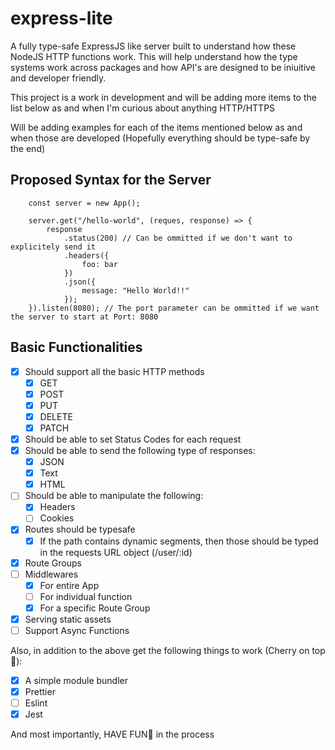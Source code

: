 # express-lite

A fully type-safe ExpressJS like server built to understand how these NodeJS HTTP functions work. This will help understand how the type systems work across packages and how API's are designed to be iniuitive and developer friendly.

This project is a work in development and will be adding more items to the list below as and when I'm curious about anything HTTP/HTTPS

Will be adding examples for each of the items mentioned below as and when those are developed (Hopefully everything should be type-safe by the end)

## Proposed Syntax for the Server

```TS
    const server = new App();

    server.get("/hello-world", (reques, response) => {
        response
            .status(200) // Can be ommitted if we don't want to explicitely send it
            .headers({
                foo: bar
            })
            .json({
                message: "Hello World!!"
            });
    }).listen(8080); // The port parameter can be ommitted if we want the server to start at Port: 8080
```

## Basic Functionalities

- [x] Should support all the basic HTTP methods
  - [x] GET
  - [x] POST
  - [x] PUT
  - [x] DELETE
  - [x] PATCH
- [x] Should be able to set Status Codes for each request
- [x] Should be able to send the following type of responses:
  - [x] JSON
  - [x] Text
  - [x] HTML
- [ ] Should be able to manipulate the following:
  - [x] Headers
  - [ ] Cookies
- [x] Routes should be typesafe
  - [x] If the path contains dynamic segments, then those should be typed in the requests URL object (/user/:id)
- [x] Route Groups
- [ ] Middlewares
  - [x] For entire App
  - [ ] For individual function
  - [x] For a specific Route Group
- [x] Serving static assets
- [ ] Support Async Functions

Also, in addition to the above get the following things to work (Cherry on top 🤌):

- [x] A simple module bundler
- [x] Prettier
- [ ] Eslint
- [x] Jest

And most importantly, HAVE FUN🕺 in the process
